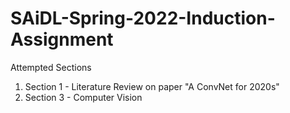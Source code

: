 # SAiDL-Spring-2022-Induction-Assignment
<!-- * Register here: [Link](https://forms.gle/BVfDfDLUPZo8GaNy7)  
* Join the slack workspace to stay updated about the assignment and ask your doubts: [Invite Link](https://join.slack.com/t/saidl/shared_invite/zt-120z8dtkn-mdotu1rjjVQg1nE91a5mpg)  
* Assignment can be found hosted [here](https://docs.google.com/document/d/e/2PACX-1vS1WyDR4osmIpvuXT16b1szuNYNqHaSef2VigC8LpXFqaVsi2bybT5iWjS6H903i7qhrC6rAa9ag8Ab/pub) or as a [pdf](https://github.com/SforAiDl/SAiDL-Spring-2022-Induction-Assignment/blob/main/SAiDL%20Spring%202022%20Induction%20Assignment.pdf) in this repo.
* Submission Form: [Link](https://forms.gle/bs6MrbcoLV2egG446)   -->
Attempted Sections
1. Section 1 - Literature Review on paper "A ConvNet for 2020s"
2. Section 3 - Computer Vision
